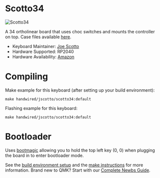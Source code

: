 # Scotto34

![Scotto34](https://i.imgur.com/BkpEBQjh.jpg)

A 34 ortholinear board that uses choc switches and mounts the controller on top. Case files available [here](https://github.com/joe-scotto/scottokeebs).

-   Keyboard Maintainer: [Joe Scotto](https://github.com/joe-scotto)
-   Hardware Supported: RP2040
-   Hardware Availability: [Amazon](https://amazon.com)

# Compiling

Make example for this keyboard (after setting up your build environment):

    make handwired/jscotto/scotto34:default

Flashing example for this keyboard:

    make handwired/jscotto/scotto34:default

# Bootloader

Uses [bootmagic](https://github.com/qmk/qmk_firmware/blob/master/docs/feature_bootmagic.md) allowing you to hold the top left key (0, 0) when plugging the board in to enter bootloader mode.

See the [build environment setup](https://docs.qmk.fm/#/getting_started_build_tools) and the [make instructions](https://docs.qmk.fm/#/getting_started_make_guide) for more information. Brand new to QMK? Start with our [Complete Newbs Guide](https://docs.qmk.fm/#/newbs).
